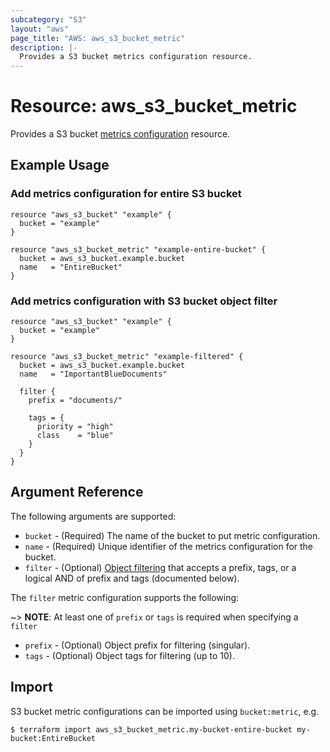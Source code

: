 ```yaml
---
subcategory: "S3"
layout: "aws"
page_title: "AWS: aws_s3_bucket_metric"
description: |-
  Provides a S3 bucket metrics configuration resource.
---
```


# Resource: aws_s3_bucket_metric

Provides a S3 bucket [metrics configuration](http://docs.aws.amazon.com/AmazonS3/latest/dev/metrics-configurations.html) resource.

## Example Usage

### Add metrics configuration for entire S3 bucket

```hcl
resource "aws_s3_bucket" "example" {
  bucket = "example"
}

resource "aws_s3_bucket_metric" "example-entire-bucket" {
  bucket = aws_s3_bucket.example.bucket
  name   = "EntireBucket"
}
```

### Add metrics configuration with S3 bucket object filter

```hcl
resource "aws_s3_bucket" "example" {
  bucket = "example"
}

resource "aws_s3_bucket_metric" "example-filtered" {
  bucket = aws_s3_bucket.example.bucket
  name   = "ImportantBlueDocuments"

  filter {
    prefix = "documents/"

    tags = {
      priority = "high"
      class    = "blue"
    }
  }
}
```

## Argument Reference

The following arguments are supported:

* `bucket` - (Required) The name of the bucket to put metric configuration.
* `name` - (Required) Unique identifier of the metrics configuration for the bucket.
* `filter` - (Optional) [Object filtering](http://docs.aws.amazon.com/AmazonS3/latest/dev/metrics-configurations.html#metrics-configurations-filter) that accepts a prefix, tags, or a logical AND of prefix and tags (documented below).

The `filter` metric configuration supports the following:

~> **NOTE**: At least one of `prefix` or `tags` is required when specifying a `filter`

* `prefix` - (Optional) Object prefix for filtering (singular).
* `tags` - (Optional) Object tags for filtering (up to 10).

## Import

S3 bucket metric configurations can be imported using `bucket:metric`, e.g.

```
$ terraform import aws_s3_bucket_metric.my-bucket-entire-bucket my-bucket:EntireBucket
```
